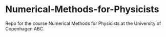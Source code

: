 # Numerical-Methods-for-Physicists
Repo for the course Numerical Methods for Physicists at the University of Copenhagen
ABC.
